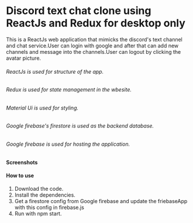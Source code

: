 # Discord text chat clone using ReactJs and Redux for desktop only

This is a ReactJs web application that mimicks the discord's text channel and chat service.User can login with google and after that can add new channels and message into the channels.User can logout by clicking the avatar picture.

###### ReactJs is used for structure of the app.
###### Redux is used for state management in the wbesite.
###### Material Ui is used for styling.
###### Google firebase's firestore is used as the backend database.
###### Google firebase is used for hosting the application.

#### Screenshots


#### How to use

1. Download the code.
2. Install the dependencies.
3. Get a firestore config from Google firebase and update the friebaseApp with this config in firebase.js
4. Run with npm start.
